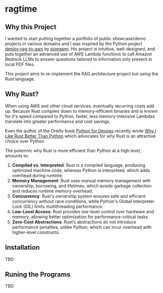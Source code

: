 # ragtime

## Why this Project

I wanted to start putting together a portfolio of public showcase/demo projects in various domains and I was inspired by the Python project [deploy-rag-to-aws](https://github.com/pixegami/deploy-rag-to-aws) by [pixegami](https://github.com/pixegami). His project is intuitive, well-designed, and puts together an advanced use of AWS Lambda functions to call Amazon Bedrock LLMs to answer questions tailored to information only present in local PDF files.  

This project aims to re-implement the RAG architecture project but using the Rust language.

## Why Rust?

When using AWS and other cloud services, eventually recurring costs add up.  Because Rust compiles down to memory-efficient binaries and is known for it's speed compared to Python, faster, less memory-intensive Lambdas translate into greater performance and cost savings.

Even the author of the Oreilly book [Python for Devops](https://pythondevops.com/) recently wrote [Why I Like Rust Better Than Python](https://podcast.paiml.com/episodes/why-i-like-rust-better-than-python) which advocates for why Rust is an attractive choice over Python.

The polemnic why Rust is more efficient than Python at a high level, amounts to:

1. **Compiled vs. Interpreted**: Rust is a compiled language, producing optimized machine code, whereas Python is interpreted, which adds overhead during runtime.
2. **Memory Management**: Rust uses manual memory management with ownership, borrowing, and lifetimes, which avoids garbage collection and reduces runtime memory overhead.
3. **Concurrency**: Rust's ownership system ensures safe and efficient concurrency without race conditions, while Python's Global Interpreter Lock (GIL) limits multithreading performance.
4. **Low-Level Access**: Rust provides low-level control over hardware and memory, allowing better optimization for performance-critical tasks.
5. **Zero-Cost Abstractions**: Rust’s abstractions do not introduce performance penalties, unlike Python, which can incur overhead with higher-level constructs.


## Installation

TBD

## Runing the Programs

TBD



